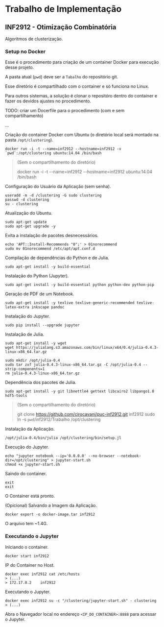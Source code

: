# Trabalho de Implementação

## INF2912 - Otimização Combinatória

Algoritmos de clusterização.

### Setup no Docker

Esse é o procedimento para criação de um container Docker para execução desse projeto.

A pasta atual (`pwd`) deve ser a `Tabalho` do repositório git.

Esse diretório é compartilhado com o container e só funciona no Linux.

Para outros sistemas, a solução é clonar o repositóro dentro do container e fazer os devidos ajustes no procedimento.

TODO: criar um Docerfile para o procedimento (com e sem compartilhamento)

...

Criação do container Docker com Ubuntu (o diretório local será montado na pasta `/opt/clustering`).

    docker run -i -t --name=inf2912 --hostname=inf2912 -v `pwd`:/opt/clustering ubuntu:14.04 /bin/bash

> (Sem o compartilhamento do diretório)
>
>   docker run -i -t --name=inf2912 --hostname=inf2912 ubuntu:14.04 /bin/bash

Configuração do Usuário da Aplicação (sem senha).

    useradd -m -d /clustering -G sudo clustering
    passwd -d clustering
    su - clustering

Atualização do Ubuntu.

    sudo apt-get update
    sudo apt-get upgrade -y

Evita a instalação de pacotes desnecessários.

    echo 'APT::Install-Recommends "0";' > 01norecommend
    sudo mv 01norecommend /etc/apt/apt.conf.d

Compilação de dependências do Python e de Julia.

    sudo apt-get install -y build-essential

Instalação do Python (Jupyter).

    sudo apt-get install -y build-essential python python-dev python-pip

Geração de PDF de um Notebook.

    sudo apt-get install -y texlive texlive-generic-recommended texlive-latex-extra inkscape pandoc

Instalação do Jupyter.

    sudo pip install --upgrade jupyter

Instalação de Julia.

    sudo apt-get install -y wget
    wget https://julialang.s3.amazonaws.com/bin/linux/x64/0.4/julia-0.4.3-linux-x86_64.tar.gz

    sudo mkdir /opt/julia-0.4
    sudo tar zxf julia-0.4.3-linux-x86_64.tar.gz -C /opt/julia-0.4 --strip-components=1
    rm julia-0.4.3-linux-x86_64.tar.gz

Dependência dos pacotes de Julia.

    sudo apt-get install -y git libnettle4 gettext libcairo2 libpango1.0 hdf5-tools

> (Sem o compartilhamento do diretório)
>
>   git clone https://github.com/cirocavani/puc-inf2912.git inf2912
>   sudo ln -s `pwd`/inf2912/Trabalho /opt/clustering

Instalação da Aplicação.

    /opt/julia-0.4/bin/julia /opt/clustering/bin/setup.jl

Execução do Jupyter.

    echo "jupyter notebook --ip='0.0.0.0' --no-browser --notebook-dir=/opt/clustering" > jupyter-start.sh
    chmod +x jupyter-start.sh

Saindo do container.

    exit
    exit

O Container está pronto.

(Opicional) Salvando a Imagem da Aplicação.

    docker export -o docker-image.tar inf2912

O arquivo tem ~1.4G.

### Executando o Jupyter

Iniciando o container.

    docker start inf2912

IP do Container no Host.

    docker exec inf2912 cat /etc/hosts
    > (...)
    > 172.17.0.2	inf2912

Executando o Jupyter.

    docker exec inf2912 su -c "/clustering/jupyter-start.sh" - clustering
    > (...)

Abra o Navegador local no endereço `<IP_DO_CONTAINER>:8888` para acessar o Jupyter.
